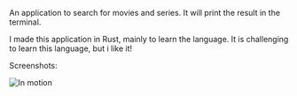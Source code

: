 An application to search for movies and series. It will print the result in the terminal.

I made this application in Rust, mainly to learn the language. It is challenging to learn this language, but i like it!

Screenshots:

![In motion](/../main/screenshots/peek.gif?raw=true")